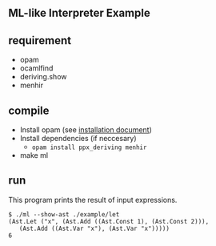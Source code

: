 ML-like Interpreter Example
---------------------------

## requirement

- opam
- ocamlfind
- deriving.show
- menhir

## compile

- Install opam (see [installation document](https://opam.ocaml.org/doc/Install.html))
- Install dependencies (if neccesary)
  - `opam install ppx_deriving menhir`
- make ml

## run

This program prints the result of input expressions.

``` shell
$ ./ml --show-ast ./example/let
(Ast.Let ("x", (Ast.Add ((Ast.Const 1), (Ast.Const 2))),
   (Ast.Add ((Ast.Var "x"), (Ast.Var "x")))))
6
```

